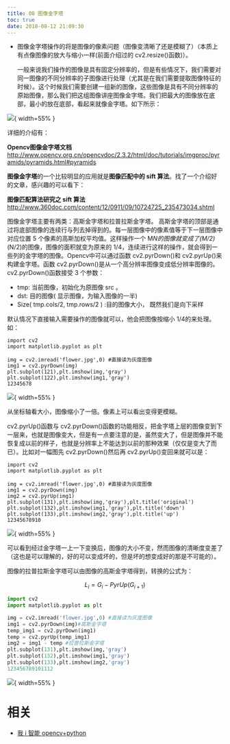 ```yaml
---
title: 08 图像金字塔
toc: true
date: 2018-08-12 21:09:30
---
```

- 图像金字塔操作的将是图像的像素问题（图像变清晰了还是模糊了）（本质上有点像图像的放大与缩小一样(前面介绍过的 cv2.resize()函数)）。

  一般来说我们操作的图像是具有固定分辨率的，但是有些情况下，我们需要对同一图像的不同分辨率的子图像进行处理（尤其是在我们需要提取图像特征的时候）。这个时候我们需要创建一组新的图像，这些图像是具有不同分辨率的原始图像，那么我们把这组图像讲座图像金字塔。我们把最大的图像放在底部，最小的放在底部，看起来就像金字塔。如下所示：


![](http://images.iterate.site/blog/image/180812/h4bh7Bmfgg.png?imageslim){ width=55% }

  详细的介绍有：

  **Opencv图像金字塔文档**http://www.opencv.org.cn/opencvdoc/2.3.2/html/doc/tutorials/imgproc/pyramids/pyramids.html#pyramids

**图像金字塔**的一个比较明显的应用就是**图像匹配中的 sift 算法**。找了一个介绍好的文章，感兴趣的可以看下：

**图像匹配算法研究之 sift 算法**http://www.360doc.com/content/12/0911/09/10724725_235473034.shtml

图像金字塔主要有两类：高斯金字塔和拉普拉斯金字塔。
高斯金字塔的顶部是通过将底部图像的连续行与列去掉得到的。每一层图像中的像素值等于下一层图像中对应位置 5 个像素的高斯加权平均值。这样操作一个 M*N的图像就变成了(M/2)*(N/2)的图像，图像的面积就变为原来的 1/4，连续进行这样的操作，就会得到一些列的金字塔的图像。Opencv中可以通过函数 cv2.pyrDown()和 cv2.pyrUp()来构建金字塔。函数 cv2.pyrDown()是从一个高分辨率图像变成低分辨率图像的。cv2.pyrDown()函数接受 3 个参数：

- tmp: 当前图像，初始化为原图像 src 。
- dst: 目的图像( 显示图像，为输入图像的一半)
- Size( tmp.cols/2, tmp.rows/2 ) :目的图像大小， 既然我们是向下采样

默认情况下直接输入需要操作的图像就可以，他会把图像按缩小 1/4的来处理。如：

```
import cv2
import matplotlib.pyplot as plt

img = cv2.imread('flower.jpg',0) #直接读为灰度图像
img1 = cv2.pyrDown(img)
plt.subplot(121),plt.imshow(img,'gray')
plt.subplot(122),plt.imshow(img1,'gray')
12345678
```

![](http://images.iterate.site/blog/image/180812/4HbGfFcmh5.png?imageslim){ width=55% }

从坐标轴看大小，图像缩小了一倍。像素上可以看出变得更模糊。

cv2.pyrUp()函数与 cv2.pyrDown()函数的功能相反，把金字塔上层的图像变到下一层来，也就是图像变大，但是有一点要注意的是，虽然变大了，但是图像并不能恢复成以前的样子，也就是分辨率上不能达到以前的那种效果（仅仅是变大了而已）。比如对一幅图先 cv2.pyrDown()然后再 cv2.pyrUp()变回来就可以是：

```
import cv2
import matplotlib.pyplot as plt

img = cv2.imread('flower.jpg',0) #直接读为灰度图像
img1 = cv2.pyrDown(img)
img2 = cv2.pyrUp(img1)
plt.subplot(131),plt.imshow(img,'gray'),plt.title('original')
plt.subplot(132),plt.imshow(img1,'gray'),plt.title('down')
plt.subplot(133),plt.imshow(img2,'gray'),plt.title('up')
12345678910
```

![](http://images.iterate.site/blog/image/180812/kcfmKEaFim.png?imageslim){ width=55% }


可以看到经过金字塔一上一下变换后，图像的大小不变，然而图像的清晰度变差了（这也是可以理解的，好的可以变成坏的，但是坏的想变成好的那是不可能的）。

图像的拉普拉斯金字塔可以由图像的高斯金字塔得到，转换的公式为：

$$L_i=G_i-PyrUp(G_{i+1})$$



```python
import cv2
import matplotlib.pyplot as plt

img = cv2.imread('flower.jpg',0) #直接读为灰度图像
img1 = cv2.pyrDown(img)#高斯金字塔
temp_img1 = cv2.pyrDown(img1)
temp = cv2.pyrUp(temp_img1)
img2 = img1 - temp #拉普拉斯金字塔
plt.subplot(131),plt.imshow(img,'gray')
plt.subplot(132),plt.imshow(img1,'gray')
plt.subplot(133),plt.imshow(img2,'gray')
123456789101112
```

![](http://images.iterate.site/blog/image/180812/4lbck729ka.png?imageslim){ width=55% }




# 相关

- [我 i 智能  opencv+python](https://blog.csdn.net/on2way/article/category/5630773)
